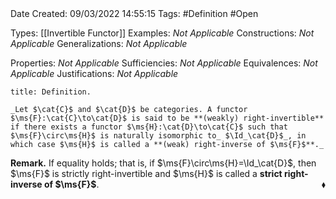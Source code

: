 <br />
<br />

Date Created: 09/03/2022 14:55:15
Tags: #Definition #Open

Types: [[Invertible Functor]]
Examples: _Not Applicable_
Constructions: _Not Applicable_
Generalizations: _Not Applicable_

Properties: _Not Applicable_
Sufficiencies: _Not Applicable_
Equivalences: _Not Applicable_
Justifications: _Not Applicable_

``` ad-Definition
title: Definition.

_Let $\cat{C}$ and $\cat{D}$ be categories. A functor $\ms{F}:\cat{C}\to\cat{D}$ is said to be **(weakly) right-invertible** if there exists a functor $\ms{H}:\cat{D}\to\cat{C}$ such that $\ms{F}\circ\ms{H}$ is naturally isomorphic to_ $\Id_\cat{D}$_, in which case $\ms{H}$ is called a **(weak) right-inverse of $\ms{F}$**._

```

**Remark.** If equality holds; that is, if $\ms{F}\circ\ms{H}=\Id_\cat{D}$, then $\ms{F}$ is strictly right-invertible and $\ms{H}$ is called a **strict right-inverse of $\ms{F}$**.<span style="float:right;">$\blacklozenge$</span>

